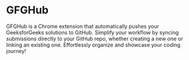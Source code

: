 # GFGHub
GFGHub is a Chrome extension that automatically pushes your GeeksforGeeks solutions to GitHub. Simplify your workflow by syncing submissions directly to your GitHub repo, whether creating a new one or linking an existing one. Effortlessly organize and showcase your coding journey!
